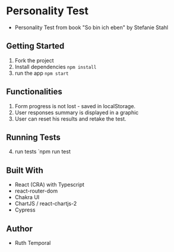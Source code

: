 # Personality Test

- Personality Test from book "So bin ich eben" by Stefanie Stahl

## Getting Started

1.  Fork the project
2.  Install dependencies `npm install`
3.  run the app `npm start`

## Functionalities

1.  Form progress is not lost - saved in localStorage.
2.  User responses summary is displayed in a graphic
3.  User can reset his results and retake the test.

## Running Tests

4.  run tests `npm run test

## Built With

- React (CRA) with Typescript
- react-router-dom
- Chakra UI
- ChartJS / react-chartjs-2
- Cypress

## Author

- Ruth Temporal

